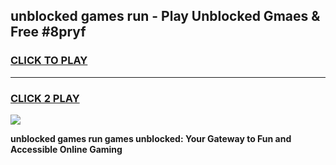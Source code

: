 
## unblocked games run - Play Unblocked Gmaes & Free #8pryf
<h3>
<a href="https://news.freeplayer.one?title=unblocked_games_run&ref=03M">CLICK TO PLAY</a></h3>
<hr>

<h3>
<a href="https://news.freeplayer.one?title=unblocked_games_run&ref=03M">CLICK 2 PLAY</a>
  
</h3>

<a href="https://news.freeplayer.one?title=unblocked_games_run&ref=03M"><img src="https://clearcache.store/games.png"></a>


**unblocked games run games unblocked: Your Gateway to Fun and Accessible Online Gaming**
